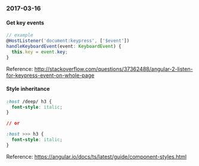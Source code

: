 ### 2017-03-16


#### Get key events
```typescript
// example
@HostListener('document:keypress', ['$event'])
handleKeyboardEvent(event: KeyboardEvent) {
  this.key = event.key;
}
```

Reference: http://stackoverflow.com/questions/37362488/angular-2-listen-for-keypress-event-on-whole-page


#### Style inheritance

```css
:host /deep/ h3 {
  font-style: italic;
}

// or

:host >>> h3 {
  font-style: italic;
}
```

Reference: https://angular.io/docs/ts/latest/guide/component-styles.html